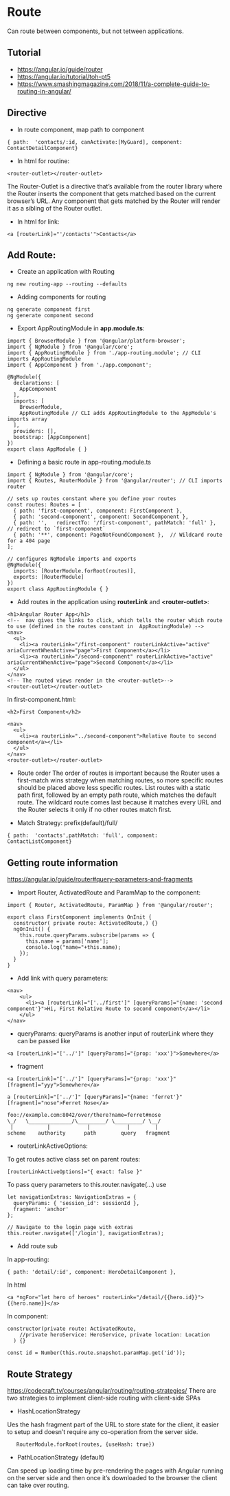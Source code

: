 # Route
Can route between components, but not tetween applications.

## Tutorial
- https://angular.io/guide/router
- https://angular.io/tutorial/toh-pt5
- https://www.smashingmagazine.com/2018/11/a-complete-guide-to-routing-in-angular/

## Directive
- In route component, map path to component
```
{ path:  'contacts/:id, canActivate:[MyGuard], component:  ContactDetailComponent}
```
- In html for routine:
```
<router-outlet></router-outlet>
```
The Router-Outlet is a directive that’s available from the router library where the Router inserts the component that gets matched based on the current browser’s URL. Any component that gets matched by the Router will render it as a sibling of the Router outlet.

- In html for link:
```
<a [routerLink]="'/contacts'">Contacts</a>
```

## Add Route: 
- Create an application with Routing
```
ng new routing-app --routing --defaults
```
- Adding components for routing
```
ng generate component first
ng generate component second
```
- Export AppRoutingModule in **app.module.ts**:
```
import { BrowserModule } from '@angular/platform-browser';
import { NgModule } from '@angular/core';
import { AppRoutingModule } from './app-routing.module'; // CLI imports AppRoutingModule
import { AppComponent } from './app.component';

@NgModule({
  declarations: [
    AppComponent
  ],
  imports: [
    BrowserModule,
    AppRoutingModule // CLI adds AppRoutingModule to the AppModule's imports array
  ],
  providers: [],
  bootstrap: [AppComponent]
})
export class AppModule { }
```
- Defining a basic route in app-routing.module.ts
```
import { NgModule } from '@angular/core';
import { Routes, RouterModule } from '@angular/router'; // CLI imports router

// sets up routes constant where you define your routes
const routes: Routes = [
  { path: 'first-component', component: FirstComponent },
  { path: 'second-component', component: SecondComponent },
  { path: '',   redirectTo: '/first-component', pathMatch: 'full' }, // redirect to `first-component`
  { path: '**', component: PageNotFoundComponent },  // Wildcard route for a 404 page
]; 

// configures NgModule imports and exports
@NgModule({
  imports: [RouterModule.forRoot(routes)],
  exports: [RouterModule]
})
export class AppRoutingModule { }
```
- Add routes in the application using **routerLink** and **\<router-outlet\>**:
```
<h1>Angular Router App</h1>
<!--  nav gives the links to click, which tells the router which route to use (defined in the routes constant in  AppRoutingModule) -->
<nav>
  <ul>
    <li><a routerLink="/first-component" routerLinkActive="active" ariaCurrentWhenActive="page">First Component</a></li>
    <li><a routerLink="/second-component" routerLinkActive="active" ariaCurrentWhenActive="page">Second Component</a></li>
  </ul>
</nav>
<!-- The routed views render in the <router-outlet>-->
<router-outlet></router-outlet>
```
In first-component.html:
```
<h2>First Component</h2>

<nav>
  <ul>
    <li><a routerLink="../second-component">Relative Route to second component</a></li>
  </ul>
</nav>
<router-outlet></router-outlet>
```
- Route order
The order of routes is important because the Router uses a first-match wins strategy when matching routes, so more specific routes should be placed above less specific routes. List routes with a static path first, followed by an empty path route, which matches the default route. The wildcard route comes last because it matches every URL and the Router selects it only if no other routes match first.

- Match Strategy: prefix(default)/full/
```
{ path:  'contacts',pathMatch: 'full', component:  ContactListComponent}
```

## Getting route information
https://angular.io/guide/router#query-parameters-and-fragments

- Import Router, ActivatedRoute and ParamMap to the component:
```
import { Router, ActivatedRoute, ParamMap } from '@angular/router';

export class FirstComponent implements OnInit {
  constructor( private route: ActivatedRoute,) {}
  ngOnInit() {
    this.route.queryParams.subscribe(params => {
      this.name = params['name'];
      console.log("name="+this.name);
    });
  }
}
```
- Add link with query parameters:
```
<nav>
    <ul>
      <li><a [routerLink]="['../first']" [queryParams]="{name: 'second component'}">Hi, First Relative Route to second component</a></li>
    </ul>
</nav>
```
- queryParams: queryParams is another input of routerLink where they can be passed like
```
<a [routerLink]="['../']" [queryParams]="{prop: 'xxx'}">Somewhere</a>
```

- fragment
```    
<a [routerLink]="['../']" [queryParams]="{prop: 'xxx'}" [fragment]="yyy">Somewhere</a>

a [routerLink]="['../']" [queryParams]="{name: 'ferret'}" [fragment]="nose">Ferret Nose</a>

foo://example.com:8042/over/there?name=ferret#nose
\_/   \______________/\_________/ \_________/ \__/
 |           |            |            |        |
scheme    authority      path        query   fragment
```

- routerLinkActiveOptions:

To get routes active class set on parent routes:
```
[routerLinkActiveOptions]="{ exact: false }"
```
To pass query parameters to this.router.navigate(...) use
```
let navigationExtras: NavigationExtras = {
  queryParams: { 'session_id': sessionId },
  fragment: 'anchor'
};

// Navigate to the login page with extras
this.router.navigate(['/login'], navigationExtras);
```

- Add route sub

In app-routing:
```
{ path: 'detail/:id', component: HeroDetailComponent },
```
In html
```
<a *ngFor="let hero of heroes" routerLink="/detail/{{hero.id}}"> {{hero.name}}</a>
```
In component:
```
constructor(private route: ActivatedRoute,
    //private heroService: HeroService, private location: Location
  ) {}
  
const id = Number(this.route.snapshot.paramMap.get('id'));
```

## Route Strategy
https://codecraft.tv/courses/angular/routing/routing-strategies/
There are two strategies to implement client-side routing with client-side SPAs
- HashLocationStrategy 

Ues the hash fragment part of the URL to store state for the client, it easier to setup and doesn’t require any co-operation from the server side.
```
   RouterModule.forRoot(routes, {useHash: true})
```

- PathLocationStrategy (default)

Can speed up loading time by pre-rendering the pages with Angular running on the server side and then once it’s downloaded to the browser the client can take over routing. 

